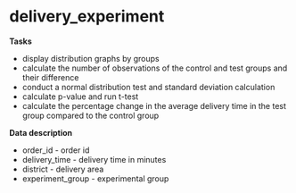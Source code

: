 # delivery_experiment

**Tasks**

* display distribution graphs by groups
* calculate the number of observations of the control and test groups and their difference
* сonduct a normal distribution test and standard deviation calculation
* calculate p-value and run t-test
* calculate the percentage change in the average delivery time in the test group compared to the control group

**Data description**

* order_id - order id
* delivery_time - delivery time in minutes
* district - delivery area
* experiment_group - experimental group
